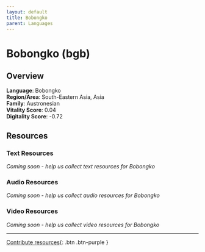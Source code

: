 ```yaml
---
layout: default
title: Bobongko
parent: Languages
---
```


# Bobongko (bgb)

## Overview

**Language**: Bobongko  
**Region/Area**: South-Eastern Asia, Asia  
**Family**: Austronesian  
**Vitality Score**: 0.04  
**Digitality Score**: -0.72  

## Resources

### Text Resources
*Coming soon - help us collect text resources for Bobongko*

### Audio Resources
*Coming soon - help us collect audio resources for Bobongko*

### Video Resources
*Coming soon - help us collect video resources for Bobongko*

---

[Contribute resources](https://fairtrain.github.io/){: .btn .btn-purple }
